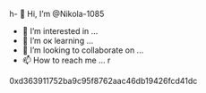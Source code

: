 h- 👋 Hi, I’m @Nikola-1085
- 👀 I’m interested in ...
- 🌱 I’m ок learning ...
- 💞️ I’m looking to collaborate on ...
- 📫 How to reach me ...
r
<!---
Nikola-1085/Nikola-1085 is a ✨ special ✨ repository because its `README.md` (this file) appears on your GitHub profile.
You can click the Preview link to take a look at your changes.
--->
0xd363911752ba9c95f8762aac46db19426fcd41dc